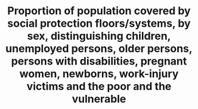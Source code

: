 ---
actual_indicator_available: 'Estimated size of the population in the Social Security
  area and percentage fully insured, by sex and age '
actual_indicator_available_description: "The \u201Cpercentage insured\u201D is the
  relationship of individuals who have earned Social Security retirement, survivors
  and disability insurance coverage based on their covered earnings histories."
comments_and_limitations: Population estimates are subject to revision based on data
  that are more recent.
computation_units: Persons
data_non_statistical: false
date_metadata_updated: October 2017
date_of_national_source_publication: April 2017
disaggregation_categories: None
disaggregation_geography: None
goal_meta_link: http://unstats.un.org/sdgs/files/metadata-compilation/Metadata-Goal-1.pdf
graph type: Line graph
graph_title: Percent of population who have earned Social Security retirement, survivors
  and disability insurance coverage
graph_type: bar
has_metadata: false
indicator: 1.3.1
indicator_name: Proportion of population covered by social protection floors/systems,
  by sex, distinguishing children, unemployed persons, older persons, persons with
  disabilities, pregnant women, newborns, work-injury victims and the poor and the
  vulnerable
indicator_sort_order: 01-03-01
layout: indicator
national_geographical_coverage: Jamaica
periodicity: Calendar year
permalink: /1-3-1/
published: true
reporting_status: complete
scheduled_update_by_national_source: April 2018
sdg_goal: 1
source_active_1: true
source_agency_staff_email_1: neil.veenis@ssa.gov
source_agency_staff_name_1: Neil Veenis
source_agency_survey_dataset_1: "Annual Statistical Supplement to the Social Security
  Bulletin, Table 4.C.5. \u2013 2015 and prior year publications"
source_notes_1: null
source_organisation_1: "Annual Statistical Supplement to the Social Security Bulletin,
  Table 4.C.5. \u2013 2015 and prior year publications"
source_title_1: null
source_url_1: https://mwww.ba.ssa.gov/policy/docs/statcomps/supplement/2015/4c.html#table4.c5
target: Implement nationally appropriate social protection systems and measures for
  all, including floors, and by 2030 achieve substantial coverage of the poor and
  the vulnerable.
target_id: '1.3'
time_period: Calendar year 2000 through 2016
title: Proportion of population covered by social protection floors/systems, by sex,
  distinguishing children, unemployed persons, older persons, persons with disabilities,
  pregnant women, newborns, work-injury victims and the poor and the vulnerable
un_custodial_agency: 'ILO (Partnering Agencies: World Bank)'
un_designated_tier: '2'
us_method_of_computation: "The U.S. Census Bureau provides the population counts to
  SSA.  Insured percentages are based on application of counts in SSA\u2019s Continuous
  Work History Sample to the population estimates."
variable_description: null
variable_notes: null
---